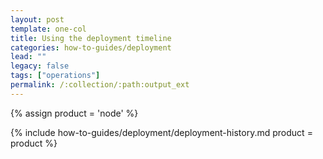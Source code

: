 ```yaml
---
layout: post
template: one-col
title: Using the deployment timeline
categories: how-to-guides/deployment
lead: ""
legacy: false
tags: ["operations"]
permalink: /:collection/:path:output_ext
---
```



{% assign product = 'node' %}

{% include how-to-guides/deployment/deployment-history.md product = product %}
